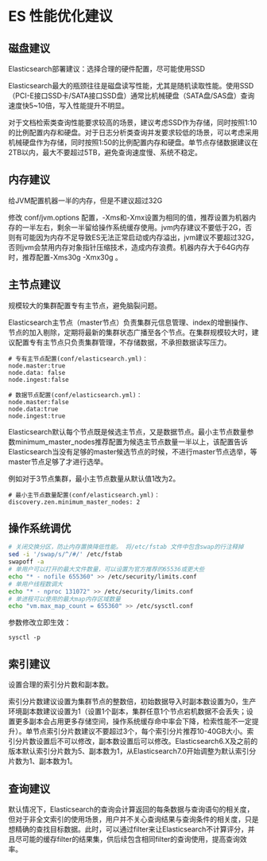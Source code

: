 # ES 性能优化建议



## 磁盘建议

Elasticsearch部署建议：选择合理的硬件配置，尽可能使用SSD

Elasticsearch最大的瓶颈往往是磁盘读写性能，尤其是随机读取性能。使用SSD（PCI-E接口SSD卡/SATA接口SSD盘）通常比机械硬盘（SATA盘/SAS盘）查询速度快5~10倍，写入性能提升不明显。

对于文档检索类查询性能要求较高的场景，建议考虑SSD作为存储，同时按照1:10的比例配置内存和硬盘。对于日志分析类查询并发要求较低的场景，可以考虑采用机械硬盘作为存储，同时按照1:50的比例配置内存和硬盘。单节点存储数据建议在2TB以内，最大不要超过5TB，避免查询速度慢、系统不稳定。



## 内存建议

给JVM配置机器一半的内存，但是不建议超过32G

修改 conf/jvm.options 配置，-Xms和-Xmx设置为相同的值，推荐设置为机器内存的一半左右，剩余一半留给操作系统缓存使用。jvm内存建议不要低于2G，否则有可能因为内存不足导致ES无法正常启动或内存溢出，jvm建议不要超过32G，否则jvm会禁用内存对象指针压缩技术，造成内存浪费。机器内存大于64G内存时，推荐配置-Xms30g -Xmx30g 。



## 主节点建议

规模较大的集群配置专有主节点，避免脑裂问题。

Elasticsearch主节点（master节点）负责集群元信息管理、index的增删操作、节点的加入剔除，定期将最新的集群状态广播至各个节点。在集群规模较大时，建议配置专有主节点只负责集群管理，不存储数据，不承担数据读写压力。

```properties
# 专有主节点配置(conf/elasticsearch.yml)：
node.master:true
node.data: false
node.ingest:false

# 数据节点配置(conf/elasticsearch.yml)：
node.master:false
node.data:true
node.ingest:true
```

Elasticsearch默认每个节点既是候选主节点，又是数据节点。最小主节点数量参数minimum_master_nodes推荐配置为候选主节点数量一半以上，该配置告诉Elasticsearch当没有足够的master候选节点的时候，不进行master节点选举，等master节点足够了才进行选举。

例如对于3节点集群，最小主节点数量从默认值1改为2。

```
# 最小主节点数量配置(conf/elasticsearch.yml)：
discovery.zen.minimum_master_nodes: 2
```



## 操作系统调优

````bash
# 关闭交换分区，防止内存置换降低性能。 将/etc/fstab 文件中包含swap的行注释掉
sed -i '/swap/s/^/#/' /etc/fstab
swapoff -a
# 单用户可以打开的最大文件数量，可以设置为官方推荐的65536或更大些
echo "* - nofile 655360" >> /etc/security/limits.conf
# 单用户线程数调大
echo "* - nproc 131072" >> /etc/security/limits.conf
# 单进程可以使用的最大map内存区域数量
echo "vm.max_map_count = 655360" >> /etc/sysctl.conf
````

参数修改立即生效：

```
sysctl -p
```



## 索引建议

设置合理的索引分片数和副本数。

索引分片数建议设置为集群节点的整数倍，初始数据导入时副本数设置为0，生产环境副本数建议设置为1（设置1个副本，集群任意1个节点宕机数据不会丢失；设置更多副本会占用更多存储空间，操作系统缓存命中率会下降，检索性能不一定提升）。单节点索引分片数建议不要超过3个，每个索引分片推荐10-40GB大小。索引分片数设置后不可以修改，副本数设置后可以修改。Elasticsearch6.X及之前的版本默认索引分片数为5、副本数为1，从Elasticsearch7.0开始调整为默认索引分片数为1、副本数为1。



## 查询建议

默认情况下，Elasticsearch的查询会计算返回的每条数据与查询语句的相关度，但对于非全文索引的使用场景，用户并不关心查询结果与查询条件的相关度，只是想精确的查找目标数据。此时，可以通过filter来让Elasticsearch不计算评分，并且尽可能的缓存filter的结果集，供后续包含相同filter的查询使用，提高查询效率。







